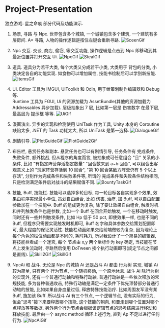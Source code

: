 # Project-Presentation
独立游戏: 星之命痕 部分代码及功能演示. 
1. 场景, 寻路 与 Npc. 
	世界包含多个城镇, 一个城镇包含多个建筑, 一个建筑有多层房间. 
  A* 寻路, 人物的操作逻辑是按住左键会重新寻路. 
![SceenGif](https://github.com/GameDevBaiyi/Project-Presentation/assets/100526832/de877d64-d40e-4fd1-bfcc-9b290a896b0a)

2. Npc 交互. 
	交谈, 商店, 偷窃, 等交互功能, 操作逻辑是点击到 Npc 即移动到其最近位置并打开交互 Ui. 
![NpcGif](https://github.com/GameDevBaiyi/Project-Presentation/assets/100526832/2b3c2e76-0fb0-4212-ace3-cea52924a28e)
![StealGif](https://github.com/GameDevBaiyi/Project-Presentation/assets/100526832/298af43c-3798-4133-8bab-8ff9613eea9a)

3. 道具. 
	道具分为若干大类, 每个大类又分成若干小类, 大类用于 背包的分类, 小类决定各自的功能实现. 
  如食物可以增加属性, 技能书绘制后可以学到新技能. 
![ItemsGif](https://github.com/GameDevBaiyi/Project-Presentation/assets/100526832/e2cd7585-2dac-4c1b-bcc0-b5a5b9847427)

4. Ui. 
	Editor 工具为 IMGUI, UiToolkit 和 Odin, 用于给策划制作编辑器和 Debug 等.  
	Runtime 工具为 FGUI, Ui 的资源加载为 AssetBundle(其他的资源加载为 Addressables 异步加载). 层级抽象出 7 层, 比如第一层是 伤害数字 在最下层, 最高层为 提示框 等等. 
![UiGif](https://github.com/GameDevBaiyi/Project-Presentation/assets/100526832/3f1aa624-5169-421d-8b4c-98afd52630e1)

5. 漫画演出. 
	异步的实现和检测使用 UniTask 作为工具, Unity 本身的 Coroutine 缺陷太多, .NET 的 Task 功耗太大, 所以 UniTask 是第一选择. 
![DialogueGif](https://github.com/GameDevBaiyi/Project-Presentation/assets/100526832/78c2e12e-0c8f-4348-ae4d-575c5991be69)

6. 剧情引导. 
![PlotGuideGif](https://github.com/GameDevBaiyi/Project-Presentation/assets/100526832/6a6e07e2-a62e-4885-9007-ee89dd7ac2fb)
![PlotGuide2Gif](https://github.com/GameDevBaiyi/Project-Presentation/assets/100526832/9278cd7b-576d-49ac-9eef-2024359b88cb)

7. 布告栏, 悬赏任务和副本. 
	悬赏任务也可以有剧情引导, 任务条件有 完成条件, 失败条件, 额外挑战, 但从程序的角度而言, 被抽象成可任意组合 "且" 关系的小条件, 比如 "有指定阵营存活指定数量" "回合数来到 a~b 回合", 可以组合出客观意义上的 "玩家阵营存活到 10 回合", "第 10 回合某敌方阵营仍有 5 个以上存活", 分别作为完成条件和失败条件等, 所谓的 完成条件和失败条件结构相同, 只是检测满足条件后对战斗的结果赋值不同. 
![BountyTaskGif](https://github.com/GameDevBaiyi/Project-Presentation/assets/100526832/1c8def57-9caf-4a28-9405-a581edfb6df6)

8. 技能, Buff, 技能栏. 
	技能可以选择多轮目标, 每一轮目标各自实现多个效果, 效果由程序实现最小单位, 策划自由组合, 比如 伤害, 治疗, 加 Buff, 可以自由配置参数加在一个技能中. 
Buff 的组成更为复杂, 除了要让效果自由组合, 触发时机和并列触发条件也是参数, 比如一个 Buff 在回合开始触发, 一个在移动时触发, 同时还有一些并列触发条件, 比如 Hp 低于 50 pct, 即使效果一样, 也是不同的 Buff, 但程序只需要实现触发时机即可, Buff 名字和具体参数交给策划配置即可, 最大程度的保证灵活性. 
技能栏动画如果交给前端做较为复杂, 因为理论上每个角色的栏位动画都是不同的, 耗时耗力, 所以我设计了一个简易的编辑器, 将技能栏看成一个迷宫, 每个 节点由 x,y 两个坐标作为 key 确定, 当技能在节点上发生流动时, 寻路然后使用 DoTween 挨个执行动画即可(规定节点之间都是直线). 
![Skill2Gif](https://github.com/GameDevBaiyi/Project-Presentation/assets/100526832/021af305-7ad1-47ad-b052-778febdb2aba)
![SkillGif](https://github.com/GameDevBaiyi/Project-Presentation/assets/100526832/aceb7950-d0d0-4ef7-938e-39086357c205)

9. NpcAi 和 战斗. 
	无论是 Npc 的城镇 Ai 还是战斗 Ai 都由 行为树 实现, 城镇 Ai 较为简单, 只有两个 行为节点, 一个随机移动, 一个原地休息. 战斗 Ai 除行为树的实现外, 还有一个普通行动轴和特殊行动轴, 普通行动轴是一些依次释放的常规技能, 多为各种普通攻击, 特殊行动轴是满足一定条件下优先顶替部分普通行动轴的技能, 比如如果自身血量过低, 释放特殊技能治疗. 比如周围友军没有某 Buff, 施加该 Buff. 所以战斗 Ai 有三个节点, 一个逻辑节点, 没有实际的行为, 但会"思考"接下来要释放哪个技能, 这个技能的朝向, 和要走到哪个位置对哪个点释放等等数据. 另外两个行为节点会根据该逻辑节点的思考结果进行移动和释放技能. 最后由一个 async method 循环上述行为, 直到 Ap 不足以进行任何行为. 
![NpcAiGif](https://github.com/GameDevBaiyi/Project-Presentation/assets/100526832/e17bcc58-e3ea-4c9a-8601-690cb0390d70)





